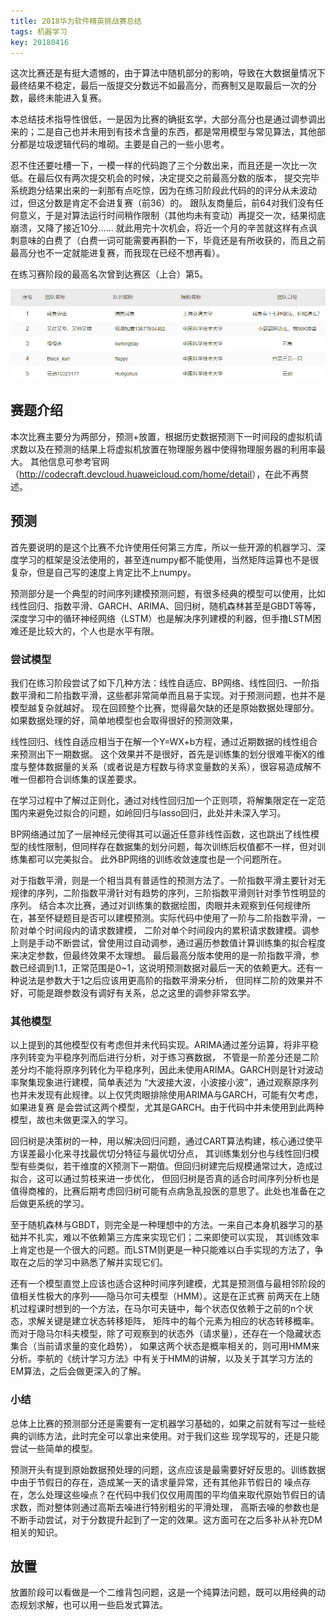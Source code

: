 ```yaml
---
title: 2018华为软件精英挑战赛总结
tags: 机器学习
key: 20180416
---
```


这次比赛还是有挺大遗憾的，由于算法中随机部分的影响，导致在大数据量情况下最终结果不稳定，最后一版提交分数远不如最高分，而赛制又是取最后一次的分数，最终未能进入复赛。

本总结技术指导性很低，一是因为比赛的确挺玄学，大部分高分也是通过调参调出来的；二是自己也并未用到有技术含量的东西，都是常用模型与常见算法，其他部分都是垃圾逻辑代码的堆砌。主要是自己的一些小思考。
<!--more-->

忍不住还要吐槽一下，一模一样的代码跑了三个分数出来，而且还是一次比一次低。在最后仅有两次提交机会的时候，决定提交之前最高分数的版本，
提交完毕系统跑分结果出来的一刹那有点吃惊，因为在练习阶段此代码的的评分从未波动过，但这分数是肯定不会进复赛（前36）的。
跟队友商量后，前64对我们没有任何意义，于是对算法运行时间稍作限制（其他均未有变动）再提交一次，结果彻底崩溃，又降了接近10分......
就此用完十次机会，将近一个月的辛苦就这样有点讽刺意味的白费了（白费一词可能需要再斟酌一下，毕竟还是有所收获的，而且之前最高分也不一定就能进复赛，而我现在已经不想再看）。

在练习赛阶段的最高名次曾到达赛区（上合）第5。

![image](https://github.com/kanyuanzhi/kanyuanzhi.github.io/raw/master/assets/myimages/20180416205144.jpg)

## 赛题介绍

本次比赛主要分为两部分，预测+放置，根据历史数据预测下一时间段的虚拟机请求数以及在预测的结果上将虚拟机放置在物理服务器中使得物理服务器的利用率最大。
其他信息可参考官网（<http://codecraft.devcloud.huaweicloud.com/home/detail>），在此不再赘述。

## 预测

首先要说明的是这个比赛不允许使用任何第三方库，所以一些开源的机器学习、深度学习的框架是没法使用的，甚至连numpy都不能使用，当然矩阵运算也不是很复杂，但是自己写的速度上肯定比不上numpy。

预测部分是一个典型的时间序列建模预测问题，有很多经典的模型可以使用，比如线性回归、指数平滑、GARCH、ARIMA、回归树，随机森林甚至是GBDT等等，
深度学习中的循环神经网络（LSTM）也是解决序列建模的利器，但手撸LSTM困难还是比较大的，个人也是水平有限。

### 尝试模型

我们在练习阶段尝试了如下几种方法：线性自适应、BP网络、线性回归、一阶指数平滑和二阶指数平滑，这些都非常简单而且易于实现。对于预测问题，也并不是模型越复杂就越好。
现在回顾整个比赛，觉得最欠缺的还是原始数据处理部分。如果数据处理的好，简单地模型也会取得很好的预测效果，

线性回归、线性自适应相当于在解一个Y=WX+b方程，通过近期数据的线性组合来预测出下一期数据。
这个效果并不是很好，首先是训练集的划分很难平衡X的维度与整体数据量的关系（或者说是方程数与待求变量数的关系），很容易造成解不唯一但都符合训练集的误差要求。

在学习过程中了解过正则化，通过对线性回归加一个正则项，将解集限定在一定范围内来避免过拟合的问题，如岭回归与lasso回归，此处并未深入学习。

BP网络通过加了一层神经元使得其可以逼近任意非线性函数，这也跳出了线性模型的线性限制，但同样存在数据集的划分问题，每次训练后权值都不一样，但对训练集都可以完美拟合。
此外BP网络的训练收敛速度也是一个问题所在。

对于指数平滑，则是一个相当具有普适性的预测方法了。一阶指数平滑主要针对无规律的序列，二阶指数平滑针对有趋势的序列，三阶指数平滑则针对季节性明显的序列。
结合本次比赛，通过对训练集的数据绘图，肉眼并未观察到任何规律所在，甚至怀疑题目是否可以建模预测。实际代码中使用了一阶与二阶指数平滑，一阶对单个时间段内的请求数建模，
二阶对单个时间段内的累积请求数建模。调参上则是手动不断尝试，曾使用过自动调参，通过遍历参数值计算训练集的拟合程度来决定参数，但最终效果不太理想。
最后最高分版本使用的是一阶指数平滑，参数已经调到1.1，正常范围是0~1，这说明预测数据对最后一天的依赖更大。还有一种说法是参数大于1之后应该用更高阶的指数平滑来分析，
但同样二阶的效果并不好，可能是跟参数没有调好有关系，总之这里的调参非常玄学。

### 其他模型

以上提到的其他模型仅有考虑但并未代码实现。ARIMA通过差分运算，将非平稳序列转变为平稳序列而后进行分析，对于练习赛数据，
不管是一阶差分还是二阶差分均不能将原序列转化为平稳序列，因此未使用ARIMA。GARCH则是针对波动率聚集现象进行建模，简单表述为
“大波接大波，小波接小波”，通过观察原序列也并未发现有此规律。以上仅凭肉眼排除使用ARIMA与GARCH，可能有欠考虑，如果进复赛
是会尝试这两个模型，尤其是GARCH。由于代码中并未使用到此两种模型，故也未做更深入的学习。

回归树是决策树的一种，用以解决回归问题，通过CART算法构建，核心通过使平方误差最小化来寻找最优切分特征与最优切分点，
其训练集划分也与线性回归模型有些类似，若干维度的X预测下一期值。但回归树建完后规模通常过大，造成过拟合，这可以通过剪枝来进一步优化，
但回归树是否真的适合时间序列分析也是值得商榷的，比赛后期考虑回归树可能有点病急乱投医的意思了。此处也准备在之后做更系统的学习。

至于随机森林与GBDT，则完全是一种理想中的方法。一来自己本身机器学习的基础并不扎实，难以不依赖第三方库来实现它们；二来即使可以实现，
其训练效率上肯定也是一个很大的问题。而LSTM则更是一种只能难以白手实现的方法了，争取在之后的学习中熟悉了解并实现它们。

还有一个模型直觉上应该也适合这种时间序列建模，尤其是预测值与最相邻阶段的值相关性极大的序列——隐马尔可夫模型（HMM）。这是在正式赛
前两天在上随机过程课时想到的一个方法，在马尔可夫链中，每个状态仅依赖于之前的n个状态，求解关键是建立状态转移矩阵，
矩阵中的每个元素为相应的状态转移概率。而对于隐马尔科夫模型，除了可观察到的状态外（请求量），还存在一个隐藏状态集合（当前请求量的变化趋势），
如果这两个状态是概率相关的，则可用HMM来分析。李航的《统计学习方法》中有关于HMM的讲解，以及关于其学习方法的EM算法，之后会做更深入的了解。

### 小结

总体上比赛的预测部分还是需要有一定机器学习基础的，如果之前就有写过一些经典的训练方法，此时完全可以拿出来使用。对于我们这些
现学现写的，还是只能尝试一些简单的模型。

预测开头有提到原始数据预处理的问题，这点应该是最需要好好反思的。训练数据中由于节假日的存在，造成某一天的请求量异常，还有其他非节假日的
噪点存在，怎么处理这些噪点？在代码中我们仅仅用周围的平均值来取代原始节假日的请求数，而对整体则通过高斯去噪进行特别粗劣的平滑处理，
高斯去噪的参数也是不断手动尝试，对于分数提升起到了一定的效果。这方面可在之后多补从补充DM相关的知识。

## 放置

放置阶段可以看做是一个二维背包问题，这是一个纯算法问题，既可以用经典的动态规划求解，也可以用一些启发式算法。